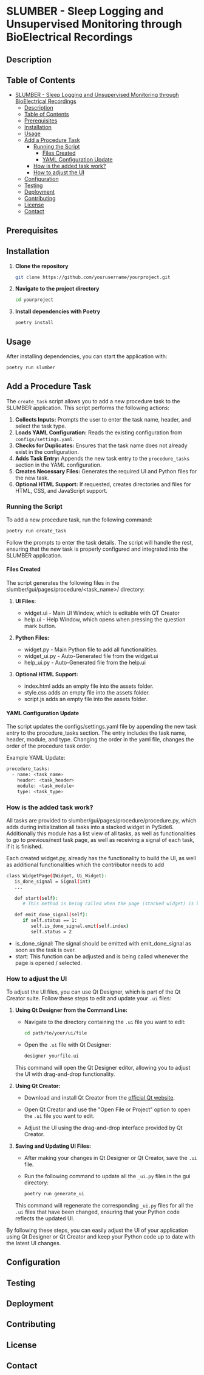 # SLUMBER - Sleep Logging and Unsupervised Monitoring through BioElectrical Recordings

## Description

<!--
Provide a concise description of your project here.
Describe what it does, the problem it solves, and why it’s useful.
-->

## Table of Contents

- [SLUMBER - Sleep Logging and Unsupervised Monitoring through BioElectrical Recordings](#slumber---sleep-logging-and-unsupervised-monitoring-through-bioelectrical-recordings)
  - [Description](#description)
  - [Table of Contents](#table-of-contents)
  - [Prerequisites](#prerequisites)
  - [Installation](#installation)
  - [Usage](#usage)
  - [Add a Procedure Task](#add-a-procedure-task)
    - [Running the Script](#running-the-script)
      - [Files Created](#files-created)
      - [YAML Configuration Update](#yaml-configuration-update)
    - [How is the added task work?](#how-is-the-added-task-work)
    - [How to adjust the UI](#how-to-adjust-the-ui)
  - [Configuration](#configuration)
  - [Testing](#testing)
  - [Deployment](#deployment)
  - [Contributing](#contributing)
  - [License](#license)
  - [Contact](#contact)

## Prerequisites

<!--
List any prerequisites for your project such as Python version or system requirements.
For example:
- Python >= 3.9
- Poetry >= 1.0
-->

## Installation

<!--
Describe how to set up your development environment.
Include steps to install Poetry and any other dependencies required for the project.
-->

1. **Clone the repository**
   ```bash
   git clone https://github.com/yourusername/yourproject.git
   ```
2. **Navigate to the project directory**
   ```bash
   cd yourproject
   ```
3. **Install dependencies with Poetry**
   ```bash
   poetry install
   ```

## Usage

<!--
Explain how to run or use your application. Provide examples and common use cases.
-->

After installing dependencies, you can start the application with:

```bash
poetry run slumber
```

## Add a Procedure Task

The `create_task` script allows you to add a new procedure task to the SLUMBER application. This script performs the following actions:

1. **Collects Inputs:** Prompts the user to enter the task name, header, and select the task type.
2. **Loads YAML Configuration:** Reads the existing configuration from `configs/settings.yaml`.
3. **Checks for Duplicates:** Ensures that the task name does not already exist in the configuration.
4. **Adds Task Entry:** Appends the new task entry to the `procedure_tasks` section in the YAML configuration.
5. **Creates Necessary Files:** Generates the required UI and Python files for the new task.
6. **Optional HTML Support:** If requested, creates directories and files for HTML, CSS, and JavaScript support.

### Running the Script

To add a new procedure task, run the following command:

```bash
poetry run create_task
```

Follow the prompts to enter the task details. The script will handle the rest, ensuring that the new task is properly configured and integrated into the SLUMBER application.

#### Files Created

The script generates the following files in the slumber/gui/pages/procedure/<task_name>/ directory:

1. **UI Files:**
   - widget.ui - Main UI Window, which is editable with QT Creator
   - help.ui - Help Window, which opens when pressing the question mark button.
2. **Python Files:**

   - widget.py - Main Python file to add all functionalities.
   - widget_ui.py - Auto-Generated file from the widget.ui
   - help_ui.py - Auto-Generated file from the help.ui

3. **Optional HTML Support:**
   - index.html adds an empty file into the assets folder.
   - style.css adds an empty file into the assets folder.
   - script.js adds an empty file into the assets folder.

#### YAML Configuration Update

The script updates the configs/settings.yaml file by appending the new task entry to the procedure_tasks section. The entry includes the task name, header, module, and type. Changing the order in the yaml file, changes the order of the procedure task order.

Example YAML Update:

```bash
procedure_tasks:
  - name: <task_name>
    header: <task_header>
    module: <task_module>
    type: <task_type>
```

### How is the added task work?

All tasks are provided to slumber/gui/pages/procedure/procedure.py, which adds during initialization all tasks into a stacked widget in PySide6.
Additionally this module has a list view of all tasks, as well as functionalities to go to previous/next task page, as well as receiving a signal of each task, if it is finished.

Each created widget.py, already has the functionality to build the UI, as well as additional functionalities which the contributor needs to add

```bash
class WidgetPage(QWidget, Ui_Widget):
   is_done_signal = Signal(int)
   ...

   def start(self):
      # This method is being called when the page (stacked widget) is being opened.

   def emit_done_signal(self):
      if self.status == 1:
         self.is_done_signal.emit(self.index)
         self.status = 2
```

- is_done_signal: The signal should be emitted with emit_done_signal as soon as the task is over.
- start: This function can be adjusted and is being called whenever the page is opened / selected.

### How to adjust the UI

To adjust the UI files, you can use Qt Designer, which is part of the Qt Creator suite. Follow these steps to edit and update your `.ui` files:

1. **Using Qt Designer from the Command Line:**

   - Navigate to the directory containing the `.ui` file you want to edit:

     ```bash
     cd path/to/your/ui/file
     ```

   - Open the `.ui` file with Qt Designer:

     ```bash
     designer yourfile.ui
     ```

   This command will open the Qt Designer editor, allowing you to adjust the UI with drag-and-drop functionality.

2. **Using Qt Creator:**

   - Download and install Qt Creator from the [official Qt website](https://www.qt.io/download-qt-installer).

   - Open Qt Creator and use the "Open File or Project" option to open the `.ui` file you want to edit.

   - Adjust the UI using the drag-and-drop interface provided by Qt Creator.

3. **Saving and Updating UI Files:**

   - After making your changes in Qt Designer or Qt Creator, save the `.ui` file.

   - Run the following command to update all the `_ui.py` files in the gui directory:

     ```bash
     poetry run generate_ui
     ```

   This command will regenerate the corresponding `_ui.py` files for all the `.ui` files that have been changed, ensuring that your Python code reflects the updated UI.

By following these steps, you can easily adjust the UI of your application using Qt Designer or Qt Creator and keep your Python code up to date with the latest UI changes.

## Configuration

<!--
Detail any configuration options, environment variables, or settings that need to be set up.
-->

## Testing

<!--
Explain how to run tests. Provide instructions for running unit tests, integration tests, or any other tests included.
-->

## Deployment

<!--
If applicable, describe the process for deploying the application to various environments (e.g., staging, production).
-->

## Contributing

<!--
Outline guidelines for how other developers can contribute to the project.
Include a link to a CONTRIBUTING.md if you have one.
-->

## License

<!--
Specify the license under which your project is distributed, e.g., MIT, Apache, GPL.
Include a link to the LICENSE file if you have one.
-->

## Contact

<!--
Provide ways for others to reach out: email, Twitter handle, etc.
-->
